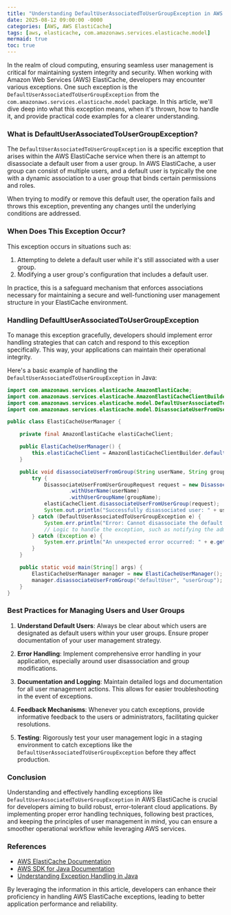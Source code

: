 ```yaml
---
title: "Understanding DefaultUserAssociatedToUserGroupException in AWS ElastiCache"
date: 2025-08-12 09:00:00 -0000
categories: [AWS, AWS ElastiCache]
tags: [aws, elasticache, com.amazonaws.services.elasticache.model]
mermaid: true
toc: true
---
```



In the realm of cloud computing, ensuring seamless user management is critical for maintaining system integrity and security. When working with Amazon Web Services (AWS) ElastiCache, developers may encounter various exceptions. One such exception is the `DefaultUserAssociatedToUserGroupException` from the `com.amazonaws.services.elasticache.model` package. In this article, we'll dive deep into what this exception means, when it's thrown, how to handle it, and provide practical code examples for a clearer understanding.

### What is DefaultUserAssociatedToUserGroupException?

The `DefaultUserAssociatedToUserGroupException` is a specific exception that arises within the AWS ElastiCache service when there is an attempt to disassociate a default user from a user group. In AWS ElastiCache, a user group can consist of multiple users, and a default user is typically the one with a dynamic association to a user group that binds certain permissions and roles.

When trying to modify or remove this default user, the operation fails and throws this exception, preventing any changes until the underlying conditions are addressed.

### When Does This Exception Occur?

This exception occurs in situations such as:

1. Attempting to delete a default user while it's still associated with a user group.
2. Modifying a user group's configuration that includes a default user.

In practice, this is a safeguard mechanism that enforces associations necessary for maintaining a secure and well-functioning user management structure in your ElastiCache environment.

### Handling DefaultUserAssociatedToUserGroupException

To manage this exception gracefully, developers should implement error handling strategies that can catch and respond to this exception specifically. This way, your applications can maintain their operational integrity.

Here's a basic example of handling the `DefaultUserAssociatedToUserGroupException` in Java:

```java
import com.amazonaws.services.elasticache.AmazonElastiCache;
import com.amazonaws.services.elasticache.AmazonElastiCacheClientBuilder;
import com.amazonaws.services.elasticache.model.DefaultUserAssociatedToUserGroupException;
import com.amazonaws.services.elasticache.model.DisassociateUserFromUserGroupRequest;

public class ElastiCacheUserManager {

    private final AmazonElastiCache elastiCacheClient;

    public ElastiCacheUserManager() {
        this.elastiCacheClient = AmazonElastiCacheClientBuilder.defaultClient();
    }

    public void disassociateUserFromGroup(String userName, String groupName) {
        try {
            DisassociateUserFromUserGroupRequest request = new DisassociateUserFromUserGroupRequest()
                    .withUserName(userName)
                    .withUserGroupName(groupName);
            elastiCacheClient.disassociateUserFromUserGroup(request);
            System.out.println("Successfully disassociated user: " + userName + " from group: " + groupName);
        } catch (DefaultUserAssociatedToUserGroupException e) {
            System.err.println("Error: Cannot disassociate the default user from the user group. " + e.getMessage());
            // Logic to handle the exception, such as notifying the administrator or reverting changes.
        } catch (Exception e) {
            System.err.println("An unexpected error occurred: " + e.getMessage());
        }
    }

    public static void main(String[] args) {
        ElastiCacheUserManager manager = new ElastiCacheUserManager();
        manager.disassociateUserFromGroup("defaultUser", "userGroup");
    }
}
```

### Best Practices for Managing Users and User Groups

1. **Understand Default Users**: Always be clear about which users are designated as default users within your user groups. Ensure proper documentation of your user management strategy.
  
2. **Error Handling**: Implement comprehensive error handling in your application, especially around user disassociation and group modifications. 

3. **Documentation and Logging**: Maintain detailed logs and documentation for all user management actions. This allows for easier troubleshooting in the event of exceptions.

4. **Feedback Mechanisms**: Whenever you catch exceptions, provide informative feedback to the users or administrators, facilitating quicker resolutions.

5. **Testing**: Rigorously test your user management logic in a staging environment to catch exceptions like the `DefaultUserAssociatedToUserGroupException` before they affect production.

### Conclusion

Understanding and effectively handling exceptions like `DefaultUserAssociatedToUserGroupException` in AWS ElastiCache is crucial for developers aiming to build robust, error-tolerant cloud applications. By implementing proper error handling techniques, following best practices, and keeping the principles of user management in mind, you can ensure a smoother operational workflow while leveraging AWS services.

### References

- [AWS ElastiCache Documentation](https://docs.aws.amazon.com/elasticache/latest/userguide/WhatIs.html)
- [AWS SDK for Java Documentation](https://aws.amazon.com/sdk-for-java/)
- [Understanding Exception Handling in Java](https://www.oracle.com/java/technologies/javase/exception-handling.html)

By leveraging the information in this article, developers can enhance their proficiency in handling AWS ElastiCache exceptions, leading to better application performance and reliability.
